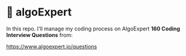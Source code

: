 # 🌟 algoExpert 
In this repo. I'll manage my coding process on AlgoExpert **160 Coding Interview Questions** from:


https://www.algoexpert.io/questions
